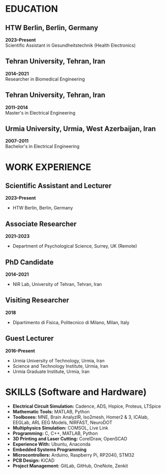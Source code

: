 # EDUCATION
## HTW Berlin, Berlin, Germany  
**2023–Present**  
Scientific Assistant in Gesundheitstechnik (Health Electronics)  

## Tehran University, Tehran, Iran  
**2014–2021**  
Researcher in Biomedical Engineering  

## Tehran University, Tehran, Iran  
**2011–2014**  
Master's in Electrical Engineering  

## Urmia University, Urmia, West Azerbaijan, Iran  
**2007–2011**  
Bachelor's in Electrical Engineering  

# WORK EXPERIENCE  
## Scientific Assistant and Lecturer  
**2023–Present**  
- HTW Berlin, Berlin, Germany  

## Associate Researcher  
**2021–2023**  
- Department of Psychological Science, Surrey, UK (Remote)  

## PhD Candidate  
**2014–2021**  
- NIR Lab, University of Tehran, Tehran, Iran  

## Visiting Researcher  
**2018**  
- Dipartimento di Fisica, Politecnico di Milano, Milan, Italy  

## Guest Lecturer  
**2016–Present**  
- Urmia University of Technology, Urmia, Iran  
- Science and Technology Institute, Urmia, Iran  
- Urmia Graduate Institute, Urmia, Iran  

# SKILLS (Software and Hardware)  

- **Electrical Circuit Simulation:** Cadence, ADS, Hspice, Proteus, LTSpice  
- **Mathematic Tools:** MATLAB, Python  
- **Toolboxes:** MNE, Brain AnalyzIR, Iso2mesh, Homer2 & 3, ICAlab, EEGLab, ARL EEG Models, NIRFAST, NeuroDOT  
- **Multiphysics Simulation:** COMSOL, Live Link  
- **Programming:** C, C++, MATLAB, Python  
- **3D Printing and Laser Cutting:** CorelDraw, OpenSCAD  
- **Experience With:** Ubuntu, Anaconda  
- **Embedded Systems Programming**  
- **Microcontrollers:** Arduino, Raspberry Pi, RP2040, STM32  
- **PCB Design:** KiCAD  
- **Project Management:** GitLab, GitHub, OneNote, Zenkit 
